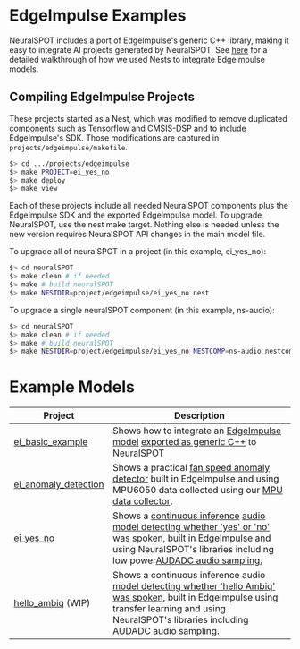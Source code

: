 # EdgeImpulse Examples

NeuralSPOT includes a port of EdgeImpulse's generic C++ library, making it easy to integrate AI projects generated by NeuralSPOT. See [here](../../docs/Deploying-EI-Models-using-neuralSPOT%20Nests.md) for a detailed walkthrough of how we used Nests to integrate EdgeImpulse models.

## Compiling EdgeImpulse Projects

These projects started as a Nest, which was modified to remove duplicated components such as Tensorflow and CMSIS-DSP and to include EdgeImpulse's SDK. Those modifications are captured in `projects/edgeimpulse/makefile`.

```bash
$> cd .../projects/edgeimpulse
$> make PROJECT=ei_yes_no
$> make deploy
$> make view
```

Each of these projects include all needed NeuralSPOT components plus the EdgeImpulse SDK and the exported EdgeImpulse model. To upgrade NeuralSPOT, use the nest make target. Nothing else is needed unless the new version requires NeuralSPOT API changes in the main model file.

To upgrade all of neuralSPOT in a project (in this example, ei_yes_no):

```bash
$> cd neuralSPOT
$> make clean # if needed
$> make # build neuralSPOT
$> make NESTDIR=project/edgeimpulse/ei_yes_no nest
```

To upgrade a single neuralSPOT component (in this example, ns-audio):

```bash
$> cd neuralSPOT
$> make clean # if needed
$> make # build neuralSPOT
$> make NESTDIR=project/edgeimpulse/ei_yes_no NESTCOMP=ns-audio nestcomponent
```



# Example Models

| Project                                                      | Description                                                  |
| ------------------------------------------------------------ | ------------------------------------------------------------ |
| [ei_basic_example](https://github.com/AmbiqAI/neuralSPOT/tree/main/projects/edgeimpulse/ei_basic_example) | Shows how to integrate an [EdgeImpulse model](https://studio.edgeimpulse.com/public/145105/latest) [exported as generic C++](https://docs.edgeimpulse.com/docs/deployment/running-your-impulse-locally/deploy-your-model-as-a-c-library)  to NeuralSPOT |
| [ei_anomaly_detection](https://github.com/AmbiqAI/neuralSPOT/tree/main/projects/edgeimpulse/ei_anomaly_detection) | Shows a practical [fan speed anomaly detector](https://studio.edgeimpulse.com/public/145382/latest) built in EdgeImpulse and using MPU6050 data collected using our [MPU data collector](https://github.com/AmbiqAI/neuralSPOT/tree/main/examples/mpu_data_collection). |
| [ei_yes_no](https://github.com/AmbiqAI/neuralSPOT/tree/main/projects/edgeimpulse/ei_yes_no) | Shows a [continuous inference](https://docs.edgeimpulse.com/docs/tutorials/continuous-audio-sampling) [audio model detecting whether 'yes' or 'no'](https://studio.edgeimpulse.com/public/146769/latest) was spoken, built in EdgeImpulse and using NeuralSPOT's libraries including low power[AUDADC audio sampling.](https://github.com/AmbiqAI/neuralSPOT/tree/main/neuralspot/ns-audio) |
| [hello_ambiq](https://github.com/AmbiqAI/neuralSPOT/tree/main/projects/edgeimpulse/hello_ambiq_WIP_doesntwork) (WIP) | Shows a continuous inference audio [model detecting whether 'hello Ambiq' was spoken](https://studio.edgeimpulse.com/studio/149224/versions), built in EdgeImpulse using transfer learning and using NeuralSPOT's libraries including AUDADC audio sampling. |
